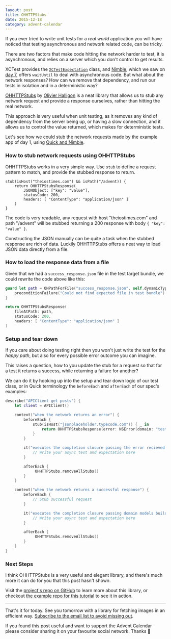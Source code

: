 ```yaml
---
layout: post
title: OHHTTPStubs
date: 2015-12-18
category: advent-calendar
---
```


If you ever tried to write unit tests for a _real world_ application you will have noticed that testing asynchronous and network related code, can be tricky.

There are two factors that make code hitting the network harder to test, it is asynchronous, and relies on a server which you don't control to get results.

XCTest provides the [`XCTestExpectation`](http://nshipster.com/xctestcase/) class, and [Nimble](https://github.com/QuickNimble), which we saw on [day 7](http://theiostimes.com/advent-calendar/quick-nimble.html), offers `waitUntil` to deal with asynchronous code. But what about the network responses? How can we remove that dependency, and run our tests in isolation and in a deterministic way?

[OHHTTPStubs](https://github.com/AliSoftware/OHHTTPStubs) by [Olivier Halligon](https://twitter.com/aligatr) is a neat library that allows us to stub any network request and provide a response ourselves, rather than hitting the real network.

This approach is very useful when unit testing, as it removes any kind of dependency from the server being up, or having a slow connection, and it allows us to control the value returned, which makes for deterministic tests.

Let's see how we could stub the network requests made by the example app of day 1, using [Quick and Nimble](http://theiostimes.com/advent-calendar/quick-nimble.html).

### How to stub network requests using OHHTTPStubs

OHHTTPStubs works in a very simple way. Use `stub` to define a request pattern to match, and provide the stubbed response to return.

```switf
stub(isHost("theiostimes.com") && isPath("/advent)) {
    return OHHTTPStubsResponse(
        JSONObject: ["key": "value"],
        statusCode: 200,
        headers: [ "ContentType": "application/json" ]
    )
}
```

The code is very readable, any request with host "theiostimes.com" and path "/advent" will be stubbed returning a 200 response with body `{ "key": "value" }`.

Constructing the JSON manually can be quite a task when the stubbed response are rich of data. Luckily OHHTTPStubs offers a neat way to load JSON data directly from a file.

### How to load the response data from a file

Given that we had a `success_response.json` file in the test target bundle, we could rewrite the code above like this:

```swift
guard let path = OHPathForFile("success_response.json", self.dynamicType) else {
    preconditionFailure("Could not find expected file in test bundle")
}

return OHHTTPStubsResponse(
    fileAtPath: path,
    statusCode: 200,
    headers: [ "ContentType": "application/json" ]
)
```

### Setup and tear down

If you care about doing testing right then you won't just write the test for the _happy path_, but also for every possible error outcome you can imagine.

This raises a question, how to you update the stub for a request so that for a test it returns a success, while returning a failure for another?

We can do it by hooking up into the setup and tear down logic of our test class, or in Quick terminology the `beforeEach` and `afterEach` of our spec's examples:

```swift
describe("APIClient get posts") {
    let client = APIClient()

    context("when the network returns an error") {
        beforeEach {
            stub(isHost("jsonplaceholder.typecode.com")) { _ in
                return OHHTTPStubsResponse(error: NSError(domain: "test", code: 42, userInfo: [:]))
            }
        }

        it("executes the completion closure passing the error recieved from the server") {
            // Write your async test and expectation here
        }

        afterEach {
             OHHTTPStubs.removeAllStubs()
        }
    }

    context("when the network returns a successful response") {
        beforeEach {
            // Stub successful request
        }

        it("executes the completion closure passing domain models build from the response") {
            // Write your async test and expectation here
        }

        afterEach {
             OHHTTPStubs.removeAllStubs()
        }
    }
}
```

### Next Steps

I think OHHTTPStubs is a very useful and elegant library, and there's much more it can do for you that this post hasn't shown.

Visit the [project's repo on GitHub](https://github.com/AliSoftware/OHHTTPStubs) to learn more about this library, or checkout [the example repo for this tutorial](https://github.com/mokacoding/AdventCalendar2015) to see it in action.

---

That's it for today. See you tomorrow with a library for fetching images in an efficient way. [Subscribe to the email list to avoid missing out](http://theiostimes.com/advent-calendar-subscribe).

If you found this post useful and want to support the Advent Calendar please consider sharing it on your favourite social network. Thanks 🎅

